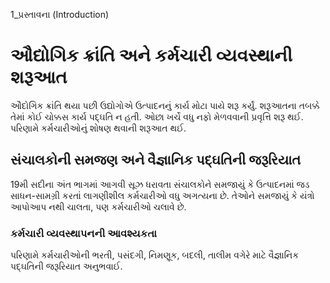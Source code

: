1_પ્રસ્તાવના
(Introduction)

# ઔદ્યોગિક ક્રાંતિ અને કર્મચારી વ્યવસ્થાની શરૂઆત

ઔદોગિક ક્રાંતિ થયા પછી ઉદ્યોગોએ ઉત્પાદનનું કાર્ય મોટા પાયે શરૂ કર્યું. શરૂઆતના તબક્કે તેમાં કોઈ ચોક્કસ કાર્ય પદ્ઘતિ ન હતી. ઓછા ખર્ચે વધુ નફો મેળવવાની પ્રવૃત્તિ શરૂ થઈ. પરિણામે કર્મચારીઓનું શોષણ થવાની શરૂઆત થઈ.

## સંચાલકોની સમજણ અને વૈજ્ઞાનિક પદ્ઘતિની જરૂરિયાત

19મી સદીના અંત ભાગમાં આગવી સૂઝ ધરાવતા સંચાલકોને સમજાયું કે ઉત્પાદનમાં જડ સાધન-સામગ્રી કરતાં લાગણીશીલ કર્મચારીઓ વધુ અગત્યના છે. તેઓને સમજાયું કે યંત્રો આપોઆપ નથી ચાલતા, પણ કર્મચારીઓ ચલાવે છે.

### કર્મચારી વ્યવસ્થાપનની આવશ્યકતા

પરિણામે કર્મચારીઓની ભરતી, પસંદગી, નિમણૂક, બદલી, તાલીમ વગેરે માટે વૈજ્ઞાનિક પદ્ઘતિની જરૂરિયાત અનુભવાઈ.
